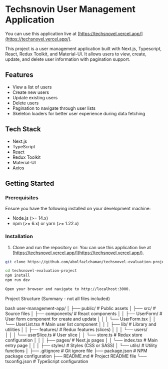 # Techsnovin User Management Application

You can use this application live at [https://techsnovel.vercel.app/](https://techsnovel.vercel.app/).

This project is a user management application built with Next.js, Typescript, React, Redux Toolkit, and Material-UI. It allows users to view, create, update, and delete user information with pagination support.

## Features

- View a list of users
- Create new users
- Update existing users
- Delete users
- Pagination to navigate through user lists
- Skeleton loaders for better user experience during data fetching

## Tech Stack

- Next.js
- TypeScript
- React
- Redux Toolkit
- Material-UI
- Axios

## Getting Started

### Prerequisites

Ensure you have the following installed on your development machine:

- Node.js (>= 14.x)
- npm (>= 6.x) or yarn (>= 1.22.x)

### Installation

1. Clone and run the repository or:
You can use this application live at [https://techsnovel.vercel.app/](https://techsnovel.vercel.app/).


```bash
git clone https://github.com/abolfazlchaman/techsnovel-evaluation-project

cd techsnovel-evaluation-project
npm install
npm run dev

Open your browser and navigate to http://localhost:3000.

```

Project Structure (Summary - not all files included)

bash
user-management-app/
│
├── public/                       # Public assets
│
├── src/                          # Source files
│   ├── components/               # React components
│   │   ├── UserForm/             # User form component for create and update
│   │   │   └── UserForm.tsx
│   │   └── UserList.tsx          # Main user list component
│   │
│   ├── lib/                      # Library and utilities
│   │   ├── features/             # Redux features (slices)
│   │   │   └── users/            
│   │   │       └── userSlice.ts  # User slice
│   │   └── store.ts              # Redux store configuration
│   │
│   ├── pages/                    # Next.js pages
│   │   └── index.tsx             # Main entry page
│   │
│   ├── styles/                   # Styles (CSS or SASS)
│   └── utils/                    # Utility functions
│
├── .gitignore                    # Git ignore file
├── package.json                  # NPM package configuration
├── README.md                     # Project README file
└── tsconfig.json                 # TypeScript configuration
